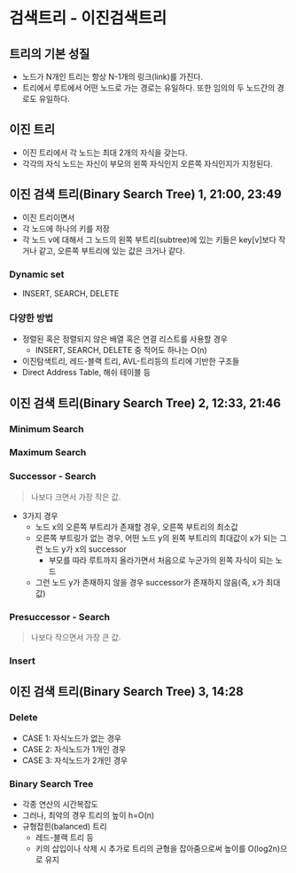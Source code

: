 # 검색트리 - 이진검색트리 

## 트리의 기본 성질
* 노드가 N개인 트리는 항상 N-1개의 링크(link)를 가진다.
* 트리에서 루트에서 어떤 노드로 가는 경로는 유일하다. 또한 임의의 두 노드간의 경로도 유일하다.


## 이진 트리
* 이진 트리에서 각 노드는 최대 2개의 자식을 갖는다.
* 각각의 자식 노드는 자신이 부모의 왼쪽 자식인지 오른쪽 자식인지가 지정된다.



## 이진 검색 트리(Binary Search Tree) 1, 21:00, 23:49
* 이진 트리이면서
* 각 노드에 하나의 키를 저장
* 각 노드 v에 대해서 그 노드의 왼쪽 부트리(subtree)에 있는 키들은 key[v]보다 작거나 같고, 오른쪽 부트리에 있는 값은 크거나 같다. 

### Dynamic set
* INSERT, SEARCH, DELETE

### 다양한 방법
* 정렬된 혹은 정렬되지 않은 배열 혹은 연결 리스트를 사용할 경우 
  - INSERT, SEARCH, DELETE 중 적어도 하나는 O(n)
* 이진탐색트리, 레드-블랙 트리, AVL-트리등의 트리에 기반한 구조들
* Direct Address Table, 해쉬 테이블 등
  
## 이진 검색 트리(Binary Search Tree) 2, 12:33, 21:46

### Minimum Search

### Maximum Search

### Successor - Search
> 나보다 크면서 가장 작은 값.
* 3가지 경우
  * 노드 x의 오른쪽 부트리가 존재할 경우, 오른쪽 부트리의 최소값
  * 오른쪽 부트링가 없는 경우, 어떤 노드 y의 왼쪽 부트리의 최대값이 x가 되는 그런 노드 y가 x의 successor
    * 부모를 따라 루트까지 올라가면서 처음으로 누군가의 왼쪽 자식이 되는 노드
  * 그런 노드 y가 존재하지 않을 경우 successor가 존재하지 않음(즉, x가 최대값)
  
### Presuccessor - Search
> 나보다 작으면서 가장 큰 값.

### Insert

## 이진 검색 트리(Binary Search Tree) 3, 14:28

### Delete
* CASE 1: 자식노드가 없는 경우
* CASE 2: 자식노드가 1개인 경우
* CASE 3: 자식노드가 2개인 경우

### Binary Search Tree
* 각종 연산의 시간복잡도
* 그러나, 최악의 경우 트리의 높이 h=O(n)
* 규형잡힌(balanced) 트리
  * 레드-블랙 트리 등
  * 키의 삽입이나 삭제 시 추가로 트리의 균형을 잡아줌으로써 높이를 O(log2n)으로 유지 